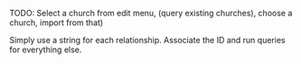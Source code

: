 TODO: Select a church from edit menu, (query existing churches), choose a church, import from that)

Simply use a string for each relationship. Associate the ID and run queries for everything else.